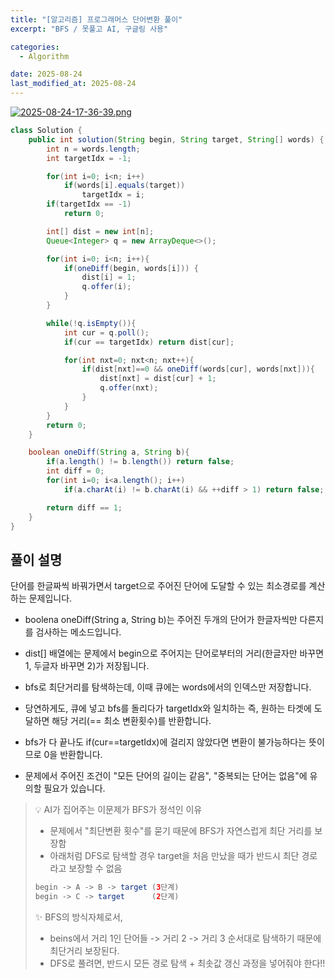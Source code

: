```yaml
---
title: "[알고리즘] 프로그래머스 단어변환 풀이"
excerpt: "BFS / 못풀고 AI, 구글링 사용"

categories:
  - Algorithm

date: 2025-08-24
last_modified_at: 2025-08-24
---
```


[![2025-08-24-17-36-39.png](https://i.postimg.cc/JhdkvNNJ/2025-08-24-17-36-39.png)](https://postimg.cc/XZdqyyD7)

```java
class Solution {
    public int solution(String begin, String target, String[] words) {
        int n = words.length;
        int targetIdx = -1;

        for(int i=0; i<n; i++)
            if(words[i].equals(target))
                targetIdx = i;
        if(targetIdx == -1)
            return 0;

        int[] dist = new int[n];
        Queue<Integer> q = new ArrayDeque<>();

        for(int i=0; i<n; i++){
            if(oneDiff(begin, words[i])) {
                dist[i] = 1;
                q.offer(i);
            }
        }

        while(!q.isEmpty()){
            int cur = q.poll();
            if(cur == targetIdx) return dist[cur];

            for(int nxt=0; nxt<n; nxt++){
                if(dist[nxt]==0 && oneDiff(words[cur], words[nxt])){
                    dist[nxt] = dist[cur] + 1;
                    q.offer(nxt);
                }
            }
        }
        return 0;
    }

    boolean oneDiff(String a, String b){
        if(a.length() != b.length()) return false;
        int diff = 0;
        for(int i=0; i<a.length(); i++)
            if(a.charAt(i) != b.charAt(i) && ++diff > 1) return false;

        return diff == 1;
    }
}
```

## 풀이 설명

단어를 한글짜씩 바꿔가면서 target으로 주어진 단어에 도달할 수 있는 최소경로를 계산하는 문제입니다.

- boolena oneDiff(String a, String b)는 주어진 두개의 단어가 한글자씩만 다른지를 검사하는 메소드입니다.

- dist[] 배열에는 문제에서 begin으로 주어지는 단어로부터의 거리(한글자만 바꾸면 1, 두글자 바꾸면 2)가 저장됩니다.

- bfs로 최단거리를 탐색하는데, 이때 큐에는 words에서의 인덱스만 저장합니다.

- 당연하게도, 큐에 넣고 bfs를 돌리다가 targetIdx와 일치하는 즉, 원하는 타겟에 도달하면 해당 거리(== 최소 변환횟수)를 반환합니다.

- bfs가 다 끝나도 if(cur==targetIdx)에 걸리지 않았다면 변환이 불가능하다는 뜻이므로 0을 반환합니다.

- 문제에서 주어진 조건이 "모든 단어의 길이는 같음", "중복되는 단어는 없음"에 유의할 필요가 있습니다.

> 💡 AI가 집어주는 이문제가 BFS가 정석인 이유
>
> - 문제에서 "최단변환 횟수"를 묻기 때문에 BFS가 자연스럽게 최단 거리를 보장함
> - 아래처럼 DFS로 탐색할 경우 target을 처음 만났을 때가 반드시 최단 경로라고 보장할 수 없음
>
> ```java
> begin -> A -> B -> target (3단계)
> begin -> C -> target      (2단계)
> ```
>
> ✨ BFS의 방식자체로서,
>
> - beins에서 거리 1인 단어들 -> 거리 2 -> 거리 3 순서대로 탐색하기 때문에 최단거리 보장된다.
> - DFS로 풀려면, 반드시 모든 경로 탐색 + 최솟값 갱신 과정을 넣어줘야 한다!!
